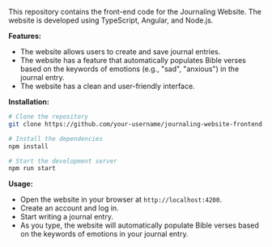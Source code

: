 This repository contains the front-end code for the Journaling Website. The website is developed using TypeScript, Angular, and Node.js.

**Features:**

- The website allows users to create and save journal entries.
- The website has a feature that automatically populates Bible verses based on the keywords of emotions (e.g., "sad", "anxious") in the journal entry.
- The website has a clean and user-friendly interface.


**Installation:**

```bash
# Clone the repository
git clone https://github.com/your-username/journaling-website-frontend.git

# Install the dependencies
npm install

# Start the development server
npm run start
```

**Usage:**

- Open the website in your browser at `http://localhost:4200`.
- Create an account and log in.
- Start writing a journal entry.
- As you type, the website will automatically populate Bible verses based on the keywords of emotions in your journal entry.

